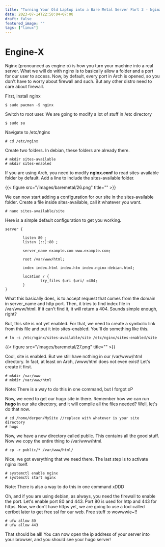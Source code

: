 ```yaml
---
title: "Turning Your Old Laptop into a Bare Metal Server Part 3 - Nginx"
date: 2023-07-14T22:50:04+07:00
draft: false
featured_image: ""
tags: ["linux"]
---
```


# Engine-X

Nginx (pronounced as engine-x) is how you turn your machine into a real server. What we will do with nginx is to basically allow a folder and a port for our user to access. Now, by default, every port in Arch is opened, so you don't have to worry about firewall and such. But any other distro need to care about firewall.

First, install nginx
```
$ sudo pacman -S nginx
```

Switch to root user. We are going to modify a lot of stuff in /etc directory
```
$ sudo su
```

Navigate to /etc/nginx
```
# cd /etc/nginx
```

Create two folders. In debian, these folders are already there.
```
# mkdir sites-available
# mkdir sites-enabled
```
If you are using Arch, you need to modify **nginx.conf** to read sites-available folder by default. Add a line to include the sites-available folder.

{{< figure src="/images/baremetal/26.png" title="" >}}

We can now start adding a configuration for our site in the sites-available folder. Create a file inside sites-available, call it whatever you want.
```
# nano sites-available/site
```
Here is a simple default configuration to get you working.
```
server {

        listen 80 ;
        listen [::]:80 ;

        server_name example.com www.example.com;

        root /var/www/html;

        index index.html index.htm index.nginx-debian.html;

        location / {
                try_files $uri $uri/ =404;
        }
}
```
What this basically does, is to accept request that comes from the domain in server_name and http port. Then, it tries to find index file in /var/www/html. If it can't find it, it will return a 404. Sounds simple enough, right?

But, this site is not yet enabled. For that, we need to create a symbolic link from this file and put it into sites-enabled. You'll do something like this.
```
# ln -s /etc/nginx/sites-available/site /etc/nginx/sites-enabled/site
```
{{< figure src="/images/baremetal/27.png" title="" >}}

Cool, site is enabled. But we still have nothing in our /var/www/html directory. In fact, at least on Arch, /www/html does not even exist! Let's create it first.
```
# mkdir /var/www
# mkdir /var/www/html
```
Note: There is a way to do this in one command, but I forgot xP

Now, we need to get our hugo site in there. Remember how we can run **hugo** in our site directory, and it will compile all the files needed? Well, let's do that now.
```
# cd /home/derpen/MySite //replace with whatever is your site directory
# hugo
```
Now, we have a new directory called public. This contains all the good stuff. Now we copy the entire thing to /var/www/html.
```
# cp -r public/* /var/www/html/
```
Nice, we got everything that we need there. The last step is to activate nginx itself.
```
# systemctl enable nginx
# systemctl start nginx
```
Note: There is also a way to do this in one command xDDD

Oh, and if you are using debian, as always, you need the firewall to enable the port. Let's enable port 80 and 443. Port 80 is used for http and 443 for https. Now, we don't have https yet, we are going to use a tool called certbot later to get free ssl for our web. Free stuff :o wowwwie~!!
```
# ufw allow 80
# ufw allow 443
```

That should be all! You can now open the ip address of your server into your browser, and you should see your hugo server!
